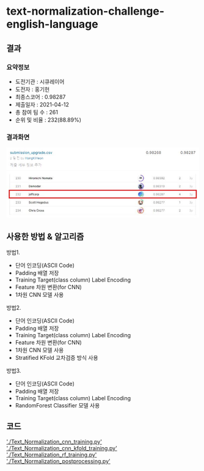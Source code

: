 # text-normalization-challenge-english-language

## 결과

### 요약정보

- 도전기관 : 시큐레이어
- 도전자 : 홍기헌
- 최종스코어 : 0.98287
- 제출일자 : 2021-04-12
- 총 참여 팀 수 : 261
- 순위 및 비율 : 232(88.89%)

### 결과화면

![final](./img/final.JPG)
![leaderboard](./img/leaderboard.JPG)

## 사용한 방법 & 알고리즘
방법1. 
- 단어 인코딩(ASCII Code)
- Padding 배열 저장
- Training Target(class column) Label Encoding
- Feature 차원 변환(for CNN)
- 1차원 CNN 모델 사용 

방법2. 
- 단어 인코딩(ASCII Code)
- Padding 배열 저장
- Training Target(class column) Label Encoding
- Feature 차원 변환(for CNN)
- 1차원 CNN 모델 사용
- Stratified KFold 교차검증 방식 사용

방법3. 
- 단어 인코딩(ASCII Code)
- Padding 배열 저장
- Training Target(class column) Label Encoding
- RandomForest Classifier 모델 사용 

## 코드

['./Text_Normalization_cnn_training.py'](./Text_Normalization_cnn_training.py)
['./Text_Normalization_cnn_kfold_training.py'](./Text_Normalization_cnn_kfold_training.py)
['./Text_Normalization_rf_training.py'](./Text_Normalization_rf_training.py)
['./Text_Normalization_postprocessing.py'](./Text_Normalization_postprocessing.py)


